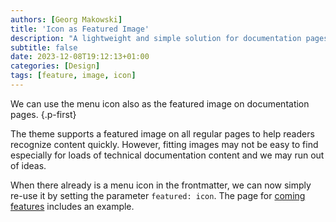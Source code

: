 ```yaml
---
authors: [Georg Makowski]
title: 'Icon as Featured Image'
description: "A lightweight and simple solution for documentation pages"
subtitle: false
date: 2023-12-08T19:12:13+01:00
categories: [Design]
tags: [feature, image, icon]
---
```


We can use the menu icon also as the featured image on documentation pages.
{.p-first}
<!--more-->

The theme supports a featured image on all regular pages to help readers recognize content quickly. However, fitting images may not be easy to find especially for loads of technical documentation content and we may run out of ideas.

When there already is a menu icon in the frontmatter, we can now simply re-use it by setting the parameter `featured: icon`. The page for [coming features](/doc/overview/coming) includes an example.
